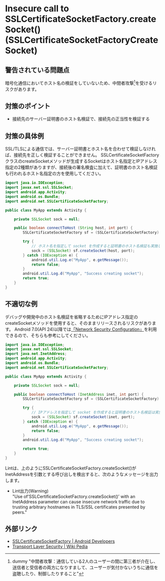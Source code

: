# Insecure call to SSLCertificateSocketFactory.createSocket() (SSLCertificateSocketFactoryCreateSocket)

## 警告されている問題点

暗号化通信においてホスト名の検証をしていないため、中間者攻撃[^1]を受けるリスクがあります。

## 対策のポイント

-   接続先のサーバー証明書のホスト名検証で、接続先の正当性を検証する

## 対策の具体例

SSL/TLSによる通信では、サーバー証明書とホスト名を合わせて検証しなければ、接続先を正しく検証することができません。
SSLCertificateSocketFactoryクラスのcreateSocketメソッドが生成するSocketはホスト名指定とIPアドレス指定の2種類がありますが、接続後の署名検査に加えて、証明書のホスト名検証も行われるホスト名指定の方を使用してください。

```java
import java.io.IOException;
import javax.net.ssl.SSLSocket;
import android.app.Activity;
import android.os.Bundle;
import android.net.SSLCertificateSocketFactory;

public class MyApp extends Activity {

    private SSLSocket sock = null;

    public boolean connectToHost (String host, int port) {
        SSLCertificateSocketFactory sf = (SSLCertificateSocketFactory) SSLCertificateSocketFactory.getDefault(0);

        try {
            // ホスト名を指定して socket を作成すると証明書のホスト名検証も実施してくれる
            sock = (SSLSocket) sf.createSocket(host, port);
        } catch (IOException e) {
            android.util.Log.e("MyApp", e.getMessage());
            return false;
        }
        android.util.Log.d("MyApp", "Success creating socket");
        return true;
    }
}
```

## 不適切な例

デバッグや開発中のホスト名検証を省略するためにIPアドレス指定のcreateSocketメソッドを使用すると、そのままリリースされるリスクがあります。
Android 7.0(API 24)以降では[「Network Security Configuration」][3]を利用できるので、そちらも参考にしてください。


```java
import java.io.IOException;
import javax.net.ssl.SSLSocket;
import java.net.InetAddress;
import android.app.Activity;
import android.os.Bundle;
import android.net.SSLCertificateSocketFactory;

public class MyApp extends Activity {

    private SSLSocket sock = null;

    public boolean connectToHost (InetAddress inet, int port) {
        SSLCertificateSocketFactory sf = (SSLCertificateSocketFactory) SSLCertificateSocketFactory.getDefault(0);

        try {
            // IPアドレスを指定して socket を作成すると証明書のホスト名検証は実施されない
            sock = (SSLSocket) sf.createSocket(inet, port);
        } catch (IOException e) {
            android.util.Log.e("MyApp", e.getMessage());
            return false;
        }
        android.util.Log.d("MyApp", "Success creating socket");

        return true;
    }
}
```

Lintは、上のようにSSLCertificateSocketFactory.createSocket()がInetAddressを引数とする呼び出しを検出すると、次のようなメッセージを出力します。

-   Lint出力(Warning)  
    "Use of‘SSLCertificateSocketFactory.createSocket()’ with an InetAddress parameter can cause insecure network traffic due to trusting arbitrary hostnames in TLS/SSL certificates presented by peers."

## 外部リンク

- [SSLCertificateSocketFactory | Android Developers][1]
- [Transport Layer Security | Wiki Pedia][2]

[1]:https://developer.android.com/reference/android/net/SSLCertificateSocketFactory.html
[2]:https://ja.wikipedia.org/wiki/Transport_Layer_Security
[3]: https://developer.android.com/training/articles/security-config.html

[^1]: dummy "中間者攻撃：通信している2人のユーザーの間に第三者が介在し、送信者と受信者の両方になりすまして、ユーザーが気付かないうちに通信を盗聴したり、制御したりすること"
